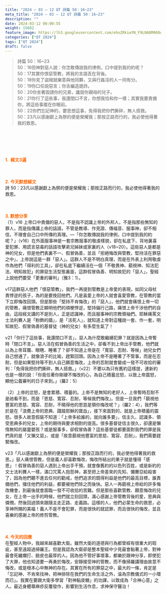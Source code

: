 ```yaml
---
title: "2024 – 03 – 12 QT 詩篇 50：16~23"
meta_title: "2024 – 03 – 12 QT 詩篇 50：16~23"
description: ""
date: 2024-03-12 00:00:55
weight: 15682
feature_image: https://lh3.googleusercontent.com/ehoZRkiwYN_F9LNA8M068AYxt73EavCZno-PD1cJRuf5BbSkQVUWr3gNEbt5kSs28Pb_Elg17kSrtf9ybWvojWoMV6I4tPM3vGRGDq6GkKkPdL2Gut4QAIw4-uykKUAtNiKgQKntvsU=w800
categories: ["QT 2024"]
tags: ["QT 2024"]
draft: false
---
```


<blockquote>詩篇 50：16~23<br />
50：16但神對惡人說：你怎敢傳說我的律例，口中提到我的約呢？<br />
50：17其實你恨惡管教，將我的言語丟在背後。<br />
50：18你見了盜賊就樂意與他同夥，又與行姦淫的人一同有分。<br />
50：19你口任說惡言；你舌編造詭詐。<br />
50：20你坐著毀謗你的兄弟，讒毀你親母的兒子。<br />
50：21你行了這些事，我還閉口不言，你想我恰和你一樣；其實我要責備你，將這些事擺在你眼前。<br />
50：22你們忘記神的，要思想這事，免得我把你們撕碎，無人搭救。<br />
50：23凡以感謝獻上為祭的便是榮耀我；那按正路而行的，我必使他得著我的救恩。</blockquote><br />
&nbsp;<br />
<br />
&nbsp;<br />
<br />
<span style="color: #ff6600;"><strong>1.  經文3遍</strong></span><br />
<br />
&nbsp;<br />
<br />
<span style="color: #ff6600;"><strong>2. 今天默想經文<br />
</strong></span>詩 50：23凡以感謝獻上為祭的便是榮耀我；那按正路而行的，我必使他得著我的救恩。<br />
<br />
&nbsp;<br />
<br />
<strong><span style="color: #ff6600;">3. 默想分享<br />
</span></strong>（1）v16 上帝口中責備的惡人，不是指不認識上帝的外邦人，不是指那些無知的罪人，而是指傳講上帝的話語，不管是教導、作見證、傳福音、服事神，卻不相信，不理會自己口中所傳的真理。—「你怎敢傳說我的律例，口中提到我的約呢？」（v16）在外面服事神是一套宗教服事的敬虔樣貌，卻在私底下、背地裏喜愛犯罪、用謊言惡毒的話語攻擊弟兄姊妹或家裏的人（v18~20）。這些惡人是都是神的兒女，但是他們表裏不一、假冒偽善，並且「拒絕悔改與管教，堅持活在罪惡之中」，上帝說這是一群「惡人」。這群人不是不明白真理，而是在外表上利用敬虔作為他們「得利的工具」，卻在私底下繼續活在一個「不敬畏神、藐視神、知法犯法、明知故犯」的罪惡生活型態裏面，這群假冒偽善、明知故犯的「惡人」，聖經上說他們要受「更重的審判」（雅3：1）。<br />
<br />
v17這群惡人他們「恨惡管教」，我們一再提到管教是上帝愛的表現，如同父母杖責悖逆的孩子，為的是要挽回他們。凡是喜愛上帝的人就會喜愛管教，在管教的當下立即悔改回頭。但是那些「堅持不肯悔改」的「惡人」，他們就會痛恨上帝一切的管教，痛恨管教正顯明他們的頑梗悖逆，堅持偏行己路，痛恨上帝干涉他們的自由，這段經文講的不是別人，正是認識神，而且服事神的宗教領袖們。耶穌痛罵文士法利賽人是「粉飾的牆」，是「活死人」，就知道上帝對這種說一套、作一套，明知故犯、假冒偽善的基督徒（神的兒女）有多麼生氣了！<br />
<br />
v21「你行了這些事，我還閉口不言」，惡人為什麼敢繼續犯罪？就是因為上帝暫時「閉口不言」。惡人活在假冒偽善的生活之中，卻看不到上帝出手管教，他們就以為上帝耳聾、眼瞎、睡著了？卻不知道上帝是在「寬容、忍耐、等候」祂兒女們自己想通了，就像浪子的比喻，趕緊回頭。因為上帝不是睡著了不管事，而是在忍耐，但是如果堅持等不到人自己願意悔改，上帝的忍耐就會變成一發不可收拾的審判：「免得我把你們撕碎，無人搭救。」（v22）不要以為只有舊約這樣提，連新約也是一樣的說：「你竟任著你剛硬不悔改的心，為自己積蓄忿怒，以致上帝震怒，顯他公義審判的日子來到。」（羅2：5）<br />
<br />
（2）上帝的忿怒，是會累積、積蓄的。上帝不是無知的老好人，上帝暫時忍耐不是祂看不到，而是「恩慈、寬容、忍耐，等候我們悔改」。但是一旦我們「藐視他豐富的恩慈、寬容、忍耐，不曉得他的恩慈是領你悔改呢？」（羅2：4），我們等於是在「浪費上帝的恩典、踐踏耶穌的寶血」，接下來面對的，就是上帝積蓄的震怒。很多人故意假裝不知道：「上帝多給誰的，就向誰多要」，信主久、認識多、領受恩典多的兒女，上帝的期待與要求相對的提高。很多基督徒信主很久，卻還是懶惰無知的屬靈嬰孩？或是服事多，卻假冒偽善？這些基督徒都要面對我們的罪是我們真的是「又懶又惡」、或是「故意藐視他豐富的恩慈、寬容、忍耐」，我們需要趕緊悔改。<br />
<br />
v23「凡以感謝獻上為祭的便是榮耀我；那按正路而行的，我必使他得著我的救恩。」惡人痛恨管教，但是義人卻喜歡悔改，悔改所結出的果子就是懂得「感恩」！假冒偽善的惡人遇到上帝出手干預，就會像舊約的以色列百姓，或是新約的文士法利賽人一樣，滿口咒罵人抱怨神，甚至把上帝差來的先知、彌賽亞給殺害了，因為他們聽不進去任何的勸戒，他們追求的既得利益是他們的最高目標，誰責備他們，擋住他們的利益，都要被他們除之而後快。惡人一再藐視上帝給的許多悔改機會，到最後就會面臨一發不可收拾的苦難。但是那些喜歡管教、願意悔改的兒女，在上帝一出手的時候，他們就立刻回頭，滿心感謝上帝管教背後的愛，恩典與憐憫，然後回過頭來跟隨主走正路、走義路。這樣的人，他們必蒙生命的救恩，必享神所賜的美福！義人不是不會犯罪，而是很快的就認罪，而且很快的悔改，並且喜樂的感謝上帝的修剪管教。<br />
<br />
&nbsp;<br />
<br />
<strong style="font-size: inherit;"><span style="color: #ff6600;">4. 今天的回應<br />
</span></strong>在聖經人物中，我越來越喜歡大衛。雖然大衛的道德與行為都曾經有很重大的瑕疵，甚至遠超過掃羅王。但是我認為大衛卻是整本聖經中少見最會黏著上帝，對神最會死纏爛打、臉皮也最厚的人。因為他不管好事壞事，都樂於跟神分享，即使犯了大罪，他也知道要一再勇於悔改，安靜接受神的管教，而不像掃羅講理由故意不悔改，或是根本心中無神的存在。其實在所有的罪惡之中，最大的一條，肯定是「忘記神、不肯來找神，把神排除在我們的生命生活之外，淪為宗教儀式的一小環而已」。我實在要跟大衛多學習「對神黏皮糖」的功課，以致成為「合神心意」之人。最近身體蕁麻疹反覆發作，影響到生活作息，求神保守醫治！<br />
<br />
<audio style="display: none;" controls="controls"></audio><br />
<br />
<audio style="display: none;" controls="controls"></audio><br />
<br />
<audio style="display: none;" controls="controls"></audio><br />
<br />
<audio style="display: none;" controls="controls"></audio><br />
<br />
<audio style="display: none;" controls="controls"></audio>
        